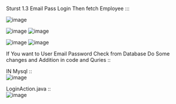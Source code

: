Sturst 1.3 Email Pass Login Then fetch Employee :::   

![image](https://github.com/satyamjaysawal/JavaServletJspStrutsSpringHibernateProjectExamples/assets/108862706/fa717e85-44cd-4afd-87bd-b2d5eada4e5b)

![image](https://github.com/satyamjaysawal/JavaServletJspStrutsSpringHibernateProjectExamples/assets/108862706/a0d06116-24e9-4c1d-8324-480869860e70)
![image](https://github.com/satyamjaysawal/JavaServletJspStrutsSpringHibernateProjectExamples/assets/108862706/a8e46588-8cfd-4746-96b4-47bd1d236f4c)

![image](https://github.com/satyamjaysawal/JavaServletJspStrutsSpringHibernateProjectExamples/assets/108862706/42af0d63-059d-4043-aea1-5272c1174b33)
![image](https://github.com/satyamjaysawal/JavaServletJspStrutsSpringHibernateProjectExamples/assets/108862706/ab9505bf-4b4f-4672-979f-fd75eddd11c0)

      
If You want to User Email Password Check from Database Do Some changes and Addition in code and Quries ::      


IN Mysql ::     
![image](https://github.com/satyamjaysawal/JavaServletJspStrutsSpringHibernateProjectExamples/assets/108862706/a491df8e-61c6-40d0-a955-c334c54709fc)


LoginAction.java ::     
![image](https://github.com/satyamjaysawal/JavaServletJspStrutsSpringHibernateProjectExamples/assets/108862706/c849f99b-79ca-4ba2-b5cc-a053f37aeed0)
